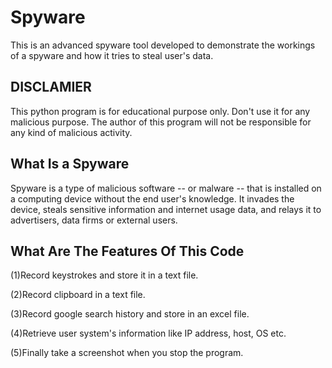 # Spyware

This is an advanced spyware tool developed to demonstrate the workings of a spyware and how it tries to steal user's data.

<h2>DISCLAMIER</h2>

This python program is for educational purpose only. Don't use it for any malicious purpose. The author of this program will not be responsible for any kind of malicious activity.

<h2>What Is a Spyware</h2>

Spyware is a type of malicious software -- or malware -- that is installed on a computing device without the end user's knowledge. It invades the device, steals sensitive information and internet usage data, and relays it to advertisers, data firms or external users.

<h2>What Are The Features Of This Code</h2>

(1)Record keystrokes and store it in a text file.

(2)Record clipboard in a text file.

(3)Record google search history and store in an excel file.

(4)Retrieve user system's information like IP address, host, OS etc.

(5)Finally take a screenshot when you stop the program.
